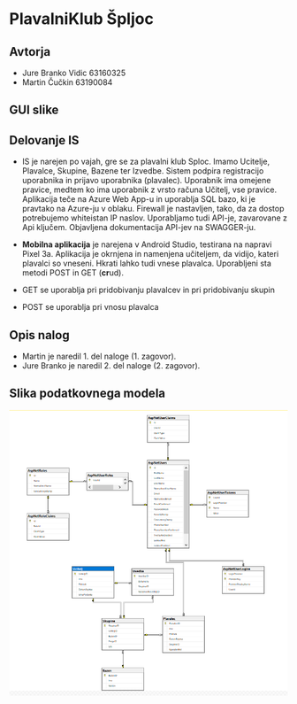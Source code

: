 # PlavalniKlub Špljoc
## Avtorja

- Jure Branko Vidic 63160325
- Martin Čučkin 63190084

## GUI slike


## Delovanje IS

- IS je narejen po vajah, gre se za plavalni klub Sploc. Imamo Ucitelje, Plavalce, Skupine, Bazene ter Izvedbe.
Sistem podpira registracijo uporabnika in prijavo uporabnika (plavalec). Uporabnik ima omejene pravice, medtem ko ima uporabnik z vrsto računa Učitelj, vse pravice.
Aplikacija teče na Azure Web App-u in uporablja SQL bazo, ki je pravtako na Azure-ju v oblaku. Firewall je nastavljen, tako, da za dostop potrebujemo whiteistan IP naslov.
Uporabljamo tudi API-je, zavarovane z Api ključem. Objavljena dokumentacija API-jev na SWAGGER-ju.

- **Mobilna aplikacija** je narejena v Android Studio, testirana na napravi Pixel 3a. Aplikacija je okrnjena in namenjena učiteljem, da vidijo, kateri plavalci so vneseni. Hkrati lahko tudi vnese plavalca.
Uporabljeni sta metodi POST in GET (**cr**ud).
- GET se uporablja pri pridobivanju plavalcev in pri pridobivanju skupin
- POST se uporablja pri vnosu plavalca

## Opis nalog
- Martin je naredil 1. del naloge (1. zagovor).
- Jure Branko je naredil 2. del naloge (2. zagovor).

## Slika podatkovnega modela
 ![github-small](https://github.com/Dumbledwarf/PlavalniKlub/blob/main/Slike/unknown2.png)
